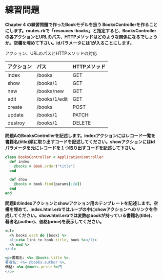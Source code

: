 # 練習問題

**Chapter 4 の練習問題で作ったBookモデルを扱う BooksControllerを作ることにします。routes.rbで「resouces :books」と指定すると、BooksControllerの各アクションとURLのパス、HTTPメソッドはどのような関係になるでしょうか。空欄を埋めて下さい。idパラメータには1が入ることにします。**

アクション、URLのパスとHTTPメソッドの対応

| アクション | パス          | HTTPメソッド |
|:-----------|:--------------|:-------------|
| index      | /books        | GET          |
| show       | /books/1      | GET          |
| new        | /books/new    | GET          |
| edit       | /books/1/edit | GET          |
| create     | /books        | POST         |
| update     | /books/1      | PATCH        |
| destroy    | /books/1      | DELETE       |

**問題AのBooksControllerを記述します。indexアクションにはレコード一覧を書籍名(title)順に取り出すコードを記述してください。showアクションにはidパラメータを元にレコードを１つ取り出すコードを記述して下さい。**

```ruby
class BooksController < ApplicationController
  def index
    @books = Book.order("title")
  end

  def show
    @books = book.find(params[:id])
  end
end
```

**問題Bのindexアクションとshowアクション用のテンプレートを記述します。空欄を埋めて、index.html.erbではループの中にshowアクションへのリンクを作成してください。show.html.erbでは変数@bookが持っている書籍名(title)、著者名(author)、価格(price)を表示してください。**

```ruby
<ul>
  <% books.each do |book| %>
  <li><%= link_to book.title, book %></li>
  <% end %>
</ul>
```

```ruby
<p>書籍名: <%= @books.title %>、
著者名: <%= @books.author %>、
価格: <%= @books.price %>円
</p>
```

